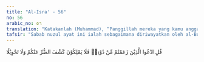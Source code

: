 ```yaml
---
title: "Al-Isra' - 56"
no: 56
arabic_no: ٥٦
translation: "Katakanlah (Muhammad), “Panggillah mereka yang kamu anggap (tuhan) selain Allah, mereka tidak kuasa untuk menghilangkan bahaya darimu dan tidak (pula) mampu mengubahnya.”"
tafsir: "Sabab nuzul ayat ini ialah sebagaimana diriwayatkan oleh al-Bukhari dari Ibnu Mas'ud bahwa ada manusia yang menyembah manusia dan jin. Jin tersebut sebagian masuk Islam, dan sebagian lagi tetap dalam keyakinannya. Maka turunlah ayat ini. \n\nDalam ayat ini, Allah memerintahkan Rasul-Nya agar mengatakan ke-pada kaum musyrikin Mekah ucapan berikut ini, \"Pada saat kamu ditimpa bahaya, seperti kemiskinan dan serangan penyakit, cobalah panggil mereka yang kamu anggap tuhan selain Allah, apakah tuhan-tuhan itu mampu menghilangkan bahaya yang menimpa kamu?\" Maka dalam ayat ini Allah menegaskan bahwa orang-orang yang mereka anggap tuhan itu tidak akan mampu menolak bahaya atau memindahkannya kepada orang lain. Sebab, mereka memang tidak mempunyai kekuasaan untuk melakukan yang demikian. Yang mempunyai kekuasaan dan kemampuan untuk menghilang-kan bahaya itu ialah Pencipta alam semesta ini dan sekaligus Pencipta mereka, yaitu Allah Yang Maha Esa. Oleh karena itu, Allah itulah yang harus disembah."
---
```


قُلِ ادْعُوا الَّذِيْنَ زَعَمْتُمْ مِّنْ دُوْنِهٖ فَلَا يَمْلِكُوْنَ كَشْفَ الضُّرِّ عَنْكُمْ وَلَا تَحْوِيْلًا
